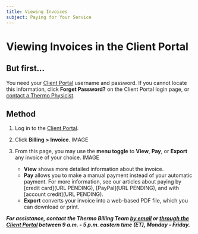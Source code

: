 ```yaml
---
title: Viewing Invoices 
subject: Paying for Your Service
---
```


# Viewing Invoices in the Client Portal

## But first...
You need your [Client Portal](https://www.thermo.io/login/) username and password. If you cannot locate this information, click **Forget Password?** on the Client Portal login page, or [contact a Thermo Physicist](mailto:physicists@thermo.io).

## Method
1. Log in to the [Client Portal](https://www.thermo.io/login/).
2. Click **Billing > Invoice**. 
   IMAGE

3. From this page, you may use the **menu toggle** to **View**, **Pay**, or **Export** any invoice of your choice. 
   IMAGE
   
   * **View** shows more detailed information about the invoice. 
   * **Pay** allows you to make a manual payment instead of your automatic payment. For more information, see our articles about paying by [credit card](URL PENDING), [PayPal](URL PENDING), and with [account credit](URL PENDING).
   * **Export** converts your invoice into a web-based PDF file, which you can download or print.

**_For assistance, contact the Thermo Billing Team [by email](mailto:billing@thermo.io) or [through the Client Portal](https://www.thermo.io/login/) between 9 a.m. - 5 p.m. eastern time (ET), Monday - Friday._**
